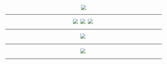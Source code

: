 <div align='center'>
    <img src="https://capsule-render.vercel.app/api?type=waving&color=auto&height=300&section=header&text=EXAMPLE%20Codes&fontSize=90&animation=fadeIn&fontAlignY=38&desc=This%20is%20the%20code%20I%20used%20when%20I%20studied&descAlignY=51&descAlign=62"/>
    <hr>
</div>


<p align='center'>
    <img src="https://img.shields.io/badge/anaconda-20232a.svg?style=for-the-badge&logo=anaconda&logoColor=04B431" />&nbsp <!-- anaconda -->
    <img src="https://img.shields.io/badge/jupyter%20notebook-20232a.svg?style=for-the-badge&logo=jupyter&logoColor=FF8000" />&nbsp <!-- jupyter notebook -->
    <img src="https://img.shields.io/badge/Visual%20Studio%20Code-20232a.svg?style=for-the-badge&logo=visualstudiocode&logoColor=61DAFB" />&nbsp <!-- visualstudioCode -->
  <hr>
</p>

 <p align='center'>
    <img src="https://img.shields.io/badge/Python-20232a.svg?style=for-the-badge&logo=Python&logoColor=blue" />&nbsp <!-- python -->
  <hr>
</p>


<p align='center'>
    <img src="https://img.shields.io/badge/난생처음 데이터분석 with 파이썬-20232a.svg?style=for-the-badge&logo=Python&logoColor=blue" />&nbsp <!-- python -->
  <hr>
</p>
